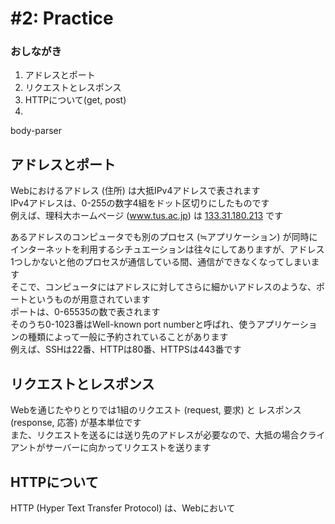 # #2: Practice
### おしながき
1. アドレスとポート
2. リクエストとレスポンス
3. HTTPについて(get, post)
4. 

body-parser

## アドレスとポート
Webにおけるアドレス (住所) は大抵IPv4アドレスで表されます  
IPv4アドレスは、0-255の数字4組をドット区切りにしたものです  
例えば、理科大ホームページ (www.tus.ac.jp) は [133.31.180.213](http://133.31.180.213) です

あるアドレスのコンピュータでも別のプロセス (≒アプリケーション) が同時にインターネットを利用するシチュエーションは往々にしてありますが、アドレス1つしかないと他のプロセスが通信している間、通信ができなくなってしまいます  
そこで、コンピュータにはアドレスに対してさらに細かいアドレスのような、ポートというものが用意されています  
ポートは、0-65535の数で表されます  
そのうち0-1023番はWell-known port numberと呼ばれ、使うアプリケーションの種類によって一般に予約されていることがあります  
例えば、SSHは22番、HTTPは80番、HTTPSは443番です

## リクエストとレスポンス
Webを通じたやりとりでは1組のリクエスト (request, 要求) と レスポンス (response, 応答) が基本単位です  
また、リクエストを送るには送り先のアドレスが必要なので、大抵の場合クライアントがサーバーに向かってリクエストを送ります

## HTTPについて
HTTP (Hyper Text Transfer Protocol) は、Webにおいて
